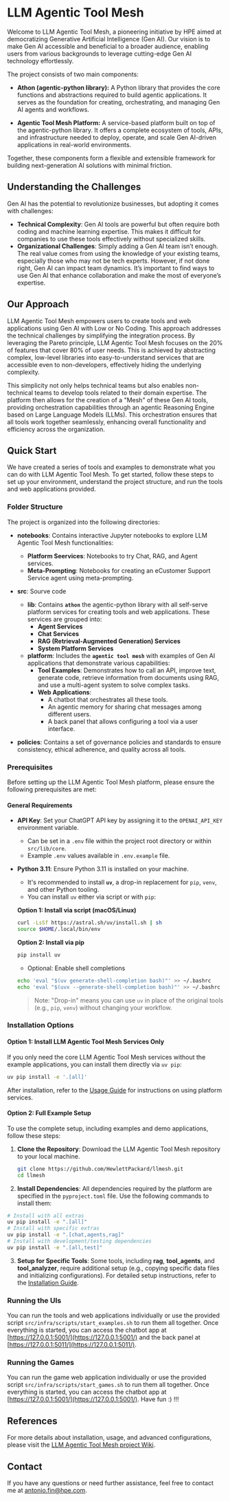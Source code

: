 # LLM Agentic Tool Mesh

Welcome to LLM Agentic Tool Mesh, a pioneering initiative by HPE aimed at democratizing Generative Artificial Intelligence (Gen AI). Our vision is to make Gen AI accessible and beneficial to a broader audience, enabling users from various backgrounds to leverage cutting-edge Gen AI technology effortlessly.

The project consists of two main components:

* **Athon (agentic-python library):** A Python library that provides the core functions and abstractions required to build agentic applications. It serves as the foundation for creating, orchestrating, and managing Gen AI agents and workflows.

* **Agentic Tool Mesh Platform:** A service-based platform built on top of the agentic-python library. It offers a complete ecosystem of tools, APIs, and infrastructure needed to deploy, operate, and scale Gen AI-driven applications in real-world environments.

Together, these components form a flexible and extensible framework for building next-generation AI solutions with minimal friction.

## Understanding the Challenges

Gen AI has the potential to revolutionize businesses, but adopting it comes with challenges:

* **Technical Complexity**: Gen AI tools are powerful but often require both coding and machine learning expertise. This makes it difficult for companies to use these tools effectively without specialized skills.
* **Organizational Challenges**: Simply adding a Gen AI team isn’t enough. The real value comes from using the knowledge of your existing teams, especially those who may not be tech experts. However, if not done right, Gen AI can impact team dynamics. It’s important to find ways to use Gen AI that enhance collaboration and make the most of everyone’s expertise.

## Our Approach

LLM Agentic Tool Mesh empowers users to create tools and web applications using Gen AI with Low or No Coding. This approach addresses the technical challenges by simplifying the integration process. By leveraging the Pareto principle, LLM Agentic Tool Mesh focuses on the 20% of features that cover 80% of user needs. This is achieved by abstracting complex, low-level libraries into easy-to-understand services that are accessible even to non-developers, effectively hiding the underlying complexity.

This simplicity not only helps technical teams but also enables non-technical teams to develop tools related to their domain expertise. The platform then allows for the creation of a "Mesh" of these Gen AI tools, providing orchestration capabilities through an agentic Reasoning Engine based on Large Language Models (LLMs). This orchestration ensures that all tools work together seamlessly, enhancing overall functionality and efficiency across the organization.

## Quick Start

We have created a series of tools and examples to demonstrate what you can do with LLM Agentic Tool Mesh. To get started, follow these steps to set up your environment, understand the project structure, and run the tools and web applications provided.

### Folder Structure

The project is organized into the following directories:

* **notebooks**: Contains interactive Jupyter notebooks to explore LLM Agentic Tool Mesh functionalities:
  * **Platform Seervices**: Notebooks to try Chat, RAG, and Agent services.
  * **Meta-Prompting**: Notebooks for creating an eCustomer Support Service agent using meta-prompting.

* **src**: Sourve code
  * **lib**: Contains **`athon`** the agentic-python library with all self-serve platform services for creating tools and web applications. These services are grouped into:
    * **Agent Services**
    * **Chat Services**
    * **RAG (Retrieval-Augmented Generation) Services**
    * **System Platform Services**
  * **platform**: Includes the **`agentic tool mesh`** with examples of Gen AI applications that demonstrate various capabilities:
    * **Tool Examples**: Demonstrates how to call an API, improve text, generate code, retrieve information from documents using RAG, and use a multi-agent system to solve complex tasks.
    * **Web Applications**:
      * A chatbot that orchestrates all these tools.
      * An agentic memory for sharing chat messages among different users.
      * A back panel that allows configuring a tool via a user interface.

* **policies**: Contains a set of governance policies and standards to ensure consistency, ethical adherence, and quality across all tools.

### Prerequisites

Before setting up the LLM Agentic Tool Mesh platform, please ensure the following prerequisites are met:

#### General Requirements

* **API Key**: Set your ChatGPT API key by assigning it to the `OPENAI_API_KEY` environment variable.

  * Can be set in a `.env` file within the project root directory or within `src/lib/core`.
  * Example `.env` values available in `.env.example` file.

* **Python 3.11**: Ensure Python 3.11 is installed on your machine.

  * It's recommended to install **`uv`**, a drop-in replacement for `pip`, `venv`, and other Python tooling.
  * You can install `uv` either via script or with `pip`:

  **Option 1: Install via script (macOS/Linux)**

  ```bash
  curl -LsSf https://astral.sh/uv/install.sh | sh
  source $HOME/.local/bin/env
  ```

  **Option 2: Install via pip**

  ```bash
  pip install uv
  ```

  * Optional: Enable shell completions

  ```bash
  echo 'eval "$(uv generate-shell-completion bash)"' >> ~/.bashrc
  echo 'eval "$(uvx --generate-shell-completion bash)"' >> ~/.bashrc
  ```

  > Note: "Drop-in" means you can use `uv` in place of the original tools (e.g., `pip`, `venv`) without changing your workflow.

### Installation Options

#### Option 1: Install LLM Agentic Tool Mesh Services Only

If you only need the core LLM Agentic Tool Mesh services without the example applications, you can install them directly via `uv pip`:

  ```bash
  uv pip install -e '.[all]'
  ```

After installation, refer to the [Usage Guide](https://github.com/HewlettPackard/llmesh/wiki/Usage#using-library-services) for instructions on using platform services.

#### Option 2: Full Example Setup

To use the complete setup, including examples and demo applications, follow these steps:

1. **Clone the Repository**: Download the LLM Agentic Tool Mesh repository to your local machine.

   ```bash
   git clone https://github.com/HewlettPackard/llmesh.git
   cd llmesh
   ```

2. **Install Dependencies**: All dependencies required by the platform are specified in the `pyproject.toml` file. Use the following commands to install them:

  ```bash
  # Install with all extras
  uv pip install -e ".[all]"
  # Install with specific extras
  uv pip install -e ".[chat,agents,rag]"
  # Install with development/testing dependencies
  uv pip install -e ".[all,test]"
  ```

3. **Setup for Specific Tools**: Some tools, including **rag**, **tool_agents**, and **tool_analyzer**, require additional setup (e.g., copying specific data files and initializing configurations). For detailed setup instructions, refer to the [Installation Guide](https://github.com/HewlettPackard/llmesh/wiki/Installation).

### Running the UIs

You can run the tools and web applications individually or use the provided script `src/infra/scripts/start_examples.sh` to run them all together. Once everything is started, you can access the chatbot app at [https://127.0.0.1:5001/](https://127.0.0.1:5001/) and the back panel at [https://127.0.0.1:5011/](https://127.0.0.1:5011/).

### Running the Games

You can run the game web application individually or use the provided script `src/infra/scripts/start_games.sh` to run them all together. Once everything is started, you can access the chatbot app at [https://127.0.0.1:5001/](https://127.0.0.1:5001/). Have fun :) !!!

## References

For more details about installation, usage, and advanced configurations, please visit the [LLM Agentic Tool Mesh project Wiki](https://github.com/HewlettPackard/llmesh/wiki).

## Contact

If you have any questions or need further assistance, feel free to contact me at <antonio.fin@hpe.com>.
